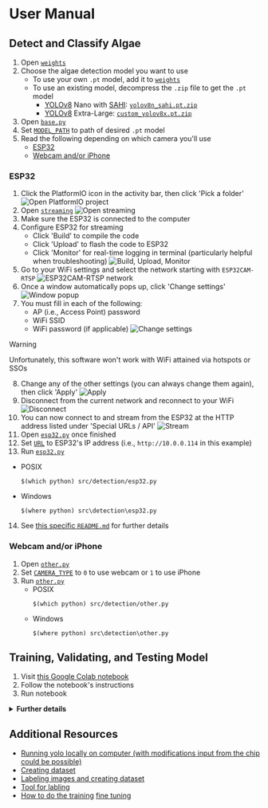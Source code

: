 # User Manual
## Detect and Classify Algae
1. Open [`weights`](/weights)
2. Choose the algae detection model you want to use
   * To use your own `.pt` model, add it to [`weights`](/weights)
   * To use an existing model, decompress the `.zip` file to get the `.pt` model
      * [YOLOv8](https://docs.ultralytics.com/models/yolov8) Nano with [SAHI](https://docs.ultralytics.com/guides/sahi-tiled-inference): [`yolov8n_sahi.pt.zip`](weights/yolov8n_sahi.pt.zip)
      * [YOLOv8](https://docs.ultralytics.com/models/yolov8) Extra-Large: [`custom_yolov8x.pt.zip`](weights/custom_yolov8x.pt.zip)
3. Open [`base.py`](/src/detection/base.py)
4. Set [`MODEL_PATH`](/src/detection/base.py#L19) to path of desired `.pt` model
5. Read the following depending on which camera you'll use
   * [ESP32](#esp32)
   * [Webcam and/or iPhone](#webcam-andor-iphone)

### ESP32
1. Click the PlatformIO icon in the activity bar, then click 'Pick a folder'
![Open PlatformIO project](/src/assets/esp32/setup/platformio_folder.png)
2. Open [`streaming`](/src/streaming)
![Open `streaming`](/src/assets/esp32/setup/open_streaming.png)
3. Make sure the ESP32 is connected to the computer
4. Configure ESP32 for streaming
   - Click 'Build' to compile the code
   - Click 'Upload' to flash the code to ESP32
   - Click 'Monitor' for real-time logging in terminal (particularly helpful when troubleshooting)
   ![Build, Upload, Monitor](/src/assets/esp32/setup/build_upload_monitor.png)
5. Go to your WiFi settings and select the network starting with `ESP32CAM-RTSP`
![`ESP32CAM-RTSP` network](/src/assets/esp32/setup/choose_ap.png)
6. Once a window automatically pops up, click 'Change settings'
![Window popup](/src/assets/esp32/setup/ap_popup.png)
7. You must fill in each of the following:
   - AP (i.e., Access Point) password
   - WiFi SSID
   - WiFi password (if applicable)
![Change settings](/src/assets/esp32/setup/init_config.png)
> [!WARNING]
> Unfortunately, this software won't work with WiFi attained via hotspots or SSOs
8. Change any of the other settings (you can always change them again), then click 'Apply'
![Apply](/src/assets/esp32/setup/apply.png)
9. Disconnect from the current network and reconnect to your WiFi
![Disconnect](/src/assets/esp32/setup/disconnect.png)
10. You can now connect to and stream from the ESP32 at the HTTP address listed under 'Special URLs / API'
![Stream](/src/assets/esp32/setup/get_url.png)
11. Open [`esp32.py`](/src/detection/esp32.py) once finished
12. Set [`URL`](/src/detection/esp32.py#L3) to ESP32's IP address (i.e., `http://10.0.0.114` in this example)
13. Run [`esp32.py`](/src/detection/esp32.py)
   * POSIX
      ```
      $(which python) src/detection/esp32.py
      ```
   * Windows
      ```
      $(where python) src\detection\esp32.py
      ```
14. See [this specific `README.md`](/src/streaming/README.md) for further details

### Webcam and/or iPhone
1. Open [`other.py`](/src/detection/other.py)
2. Set [`CAMERA_TYPE`](/src/detection/other.py#L3) to `0` to use webcam or `1` to use iPhone
3. Run [`other.py`](/src/detection/other.py)
   * POSIX
      ```
      $(which python) src/detection/other.py
      ```
   * Windows
      ```
      $(where python) src\detection\other.py
      ```

## Training, Validating, and Testing Model
1. Visit [this Google Colab notebook](https://colab.research.google.com/drive/19X4aGWTeXQbgEKVteR9qrgit67jNxkmJ)
2. Follow the notebook's instructions
3. Run notebook

<details>
   <summary><b>Further details</b></summary>
   All algae detection models trained and tested for this project have been fine-tuned with:

   - [Small dataset of images (~1000 total) manually taken with the modified microscope and ESP32-CAM AI Thinker](https://drive.google.com/drive/folders/1gd85o6dpcjDwWJUUi4x9slhjHHuoY4K0)
   - Pre-trained models (i.e., [YOLOv8](https://docs.ultralytics.com/models/yolov8), [RT-DETR](https://docs.ultralytics.com/models/rtdetr), and [SAHI](https://docs.ultralytics.com/guides/sahi-tiled-inference))

   Only the top 2 highest performing algae detection models (i.e., [YOLOv8](https://docs.ultralytics.com/models/yolov8) Nano with [SAHI](https://docs.ultralytics.com/guides/sahi-tiled-inference) and [YOLOv8](https://docs.ultralytics.com/models/yolov8) Extra-Large) have been kept.
</details>

## Additional Resources
- [Running yolo locally on computer (with modifications input from the chip could be possible)](https://dipankarmedh1.medium.com/real-time-object-detection-with-yolo-and-webcam-enhancing-your-computer-vision-skills-861b97c78993)
- [Creating dataset](https://docs.cogniflow.ai/en/article/how-to-create-a-dataset-for-object-detection-using-the-yolo-labeling-format-1tahk19)
- [Labeling images and creating dataset](https://docs.cogniflow.ai/en/article/how-to-label-images-and-create-your-dataset-for-an-object-detection-ai-model-dcfg1y)
- [Tool for labling](https://labelstud.io)
- [How to do the training](https://docs.ultralytics.com/modes) [fine tuning](https://lablab.ai/t/yolov7)